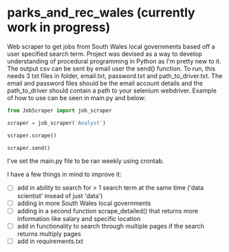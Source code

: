 # parks_and_rec_wales (currently work in progress)
Web scraper to get jobs from South Wales local governments based off a user specified search term. Project was devised as a way to develop understanding of procedural programming in Python as I'm pretty new to it. The output csv can be sent by email user the send() function. To run, this needs 3 txt files in folder, email.txt, password.txt and path_to_driver.txt. The email and password files should be the email account details and the path_to_driver should contain a path to your selenium webdriver. Example of how to use can be seen in main.py and below:

```python
from JobScraper import job_scraper

scraper = job_scraper('Analyst')

scraper.scrape()

scraper.send()
```

I've set the main.py file to be ran weekly using crontab.

I have a few things in mind to improve it:

- [ ] add in ability to search for > 1 search term at the same time ('data scientist' insead of just 'data')
- [ ] adding in more South Wales local governments 
- [ ] adding in a second function scrape_detailed() that returns more information like salary and specific location
- [ ] add in functionality to search through multiple pages if the search returns multiply pages
- [ ] add in requirements.txt
